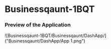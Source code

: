 # Businessqaunt-1BQT

### Preview of the Application


![Businessqaunt-1BQT/Businessqaunt/DashApp/]("Businessqaunt/DashApp/App 1.png")
